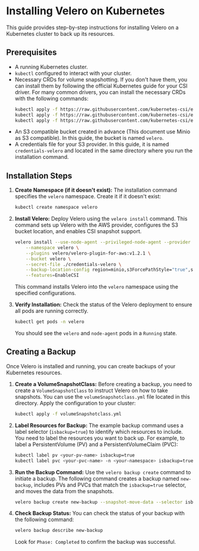 # Installing Velero on Kubernetes

This guide provides step-by-step instructions for installing Velero on a Kubernetes cluster to back up its resources.

## Prerequisites

*   A running Kubernetes cluster.
*   `kubectl` configured to interact with your cluster.
*   Necessary CRDs for volume snapshotting. If you don't have them, you can install them by following the official Kubernetes guide for your CSI driver. For many common drivers, you can install the necessary CRDs with the following commands:
    ```bash
    kubectl apply -f https://raw.githubusercontent.com/kubernetes-csi/external-snapshotter/master/client/config/crd/snapshot.storage.k8s.io_volumesnapshotclasses.yaml
    kubectl apply -f https://raw.githubusercontent.com/kubernetes-csi/external-snapshotter/master/client/config/crd/snapshot.storage.k8s.io_volumesnapshotcontents.yaml
    kubectl apply -f https://raw.githubusercontent.com/kubernetes-csi/external-snapshotter/master/client/config/crd/snapshot.storage.k8s.io_volumesnapshots.yaml
    ```
*   An S3 compatible bucket created in advance (This document use Minio as S3 compatible). In this guide, the bucket is named `velero`.
*   A credentials file for your S3 provider. In this guide, it is named `credentials-velero` and located in the same directory where you run the installation command.

## Installation Steps

1.  **Create Namespace (if it doesn't exist):**
    The installation command specifies the `velero` namespace. Create it if it doesn't exist:
    ```bash
    kubectl create namespace velero
    ```

2.  **Install Velero:**
    Deploy Velero using the `velero install` command. This command sets up Velero with the AWS provider, configures the S3 bucket location, and enables CSI snapshot support.
    ```bash
    velero install --use-node-agent --privileged-node-agent --provider aws \
        --namespace velero \
        --plugins velero/velero-plugin-for-aws:v1.2.1 \
        --bucket velero \
        --secret-file ./credentials-velero \
        --backup-location-config region=minio,s3ForcePathStyle="true",s3Url=https://{your-s3-url} \
        --features=EnableCSI
    ```
    This command installs Velero into the `velero` namespace using the specified configurations.

3.  **Verify Installation:**
    Check the status of the Velero deployment to ensure all pods are running correctly.
    ```bash
    kubectl get pods -n velero
    ```
    You should see the `velero` and `node-agent` pods in a `Running` state.

## Creating a Backup

Once Velero is installed and running, you can create backups of your Kubernetes resources.

1.  **Create a VolumeSnapshotClass:**
    Before creating a backup, you need to create a `VolumeSnapshotClass` to instruct Velero on how to take snapshots. You can use the `volumeSnapshotclass.yml` file located in this directory.
    Apply the configuration to your cluster:
    ```bash
    kubectl apply -f volumeSnapshotclass.yml
    ```

2.  **Label Resources for Backup:**
    The example backup command uses a label selector (`isbackup=true`) to identify which resources to include. You need to label the resources you want to back up. For example, to label a PersistentVolume (PV) and a PersistentVolumeClaim (PVC):
    ```bash
    kubectl label pv <your-pv-name> isbackup=true
    kubectl label pvc <your-pvc-name> -n <your-namespace> isbackup=true
    ```

3.  **Run the Backup Command:**
    Use the `velero backup create` command to initiate a backup. The following command creates a backup named `new-backup`, includes PVs and PVCs that match the `isbackup=true` selector, and moves the data from the snapshots.
    ```bash
    velero backup create new-backup --snapshot-move-data --selector isbackup=true --include-resources pv,pvc
    ```

4.  **Check Backup Status:**
    You can check the status of your backup with the following command:
    ```bash
    velero backup describe new-backup
    ```
    Look for `Phase: Completed` to confirm the backup was successful.
